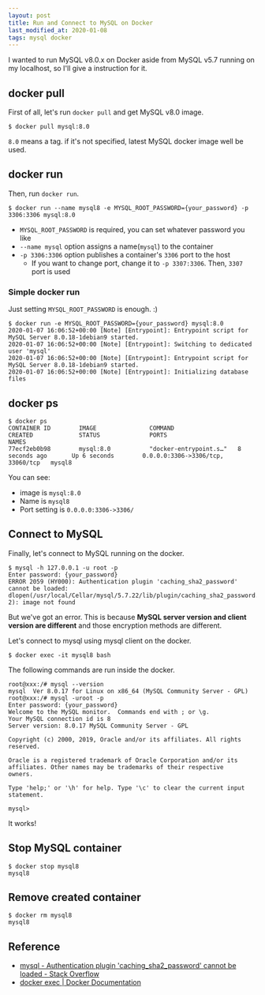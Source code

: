 ```yaml
---
layout: post
title: Run and Connect to MySQL on Docker
last_modified_at: 2020-01-08
tags: mysql docker
---
```


I wanted to run MySQL v8.0.x on Docker aside from MySQL v5.7 running on my localhost, so I'll give a instruction for it.

## docker pull

First of all, let's run `docker pull` and get MySQL v8.0 image.

```console
$ docker pull mysql:8.0
```

`8.0` means a tag. if it's not specified, latest MySQL docker image well be used.

## docker run

Then, run `docker run`.

```console
$ docker run --name mysql8 -e MYSQL_ROOT_PASSWORD={your_password} -p 3306:3306 mysql:8.0
```

- `MYSQL_ROOT_PASSWORD` is required, you can set whatever password you like
- `--name mysql` option assigns a name(`mysql`) to the container
- `-p 3306:3306` option publishes a container's `3306` port to the host
  - If you want to change port, change it to `-p 3307:3306`. Then, `3307` port is used

### Simple docker run

Just setting `MYSQL_ROOT_PASSWORD` is enough. :)

```console
$ docker run -e MYSQL_ROOT_PASSWORD={your_password} mysql:8.0
2020-01-07 16:06:52+00:00 [Note] [Entrypoint]: Entrypoint script for MySQL Server 8.0.18-1debian9 started.
2020-01-07 16:06:52+00:00 [Note] [Entrypoint]: Switching to dedicated user 'mysql'
2020-01-07 16:06:52+00:00 [Note] [Entrypoint]: Entrypoint script for MySQL Server 8.0.18-1debian9 started.
2020-01-07 16:06:52+00:00 [Note] [Entrypoint]: Initializing database files
```

## docker ps

```console
$ docker ps
CONTAINER ID        IMAGE               COMMAND                  CREATED             STATUS              PORTS                               NAMES
77ecf2eb0b98        mysql:8.0           "docker-entrypoint.s…"   8 seconds ago       Up 6 seconds        0.0.0.0:3306->3306/tcp, 33060/tcp   mysql8
```

You can see:

- image is `mysql:8.0`
- Name is `mysql8`
- Port setting is `0.0.0.0:3306->3306/`

## Connect to MySQL

Finally, let's connect to MySQL running on the docker.

```console
$ mysql -h 127.0.0.1 -u root -p
Enter password: {your_password}
ERROR 2059 (HY000): Authentication plugin 'caching_sha2_password' cannot be loaded: dlopen(/usr/local/Cellar/mysql/5.7.22/lib/plugin/caching_sha2_password.so, 2): image not found
```

But we've got an error. This is because **MySQL server version and client version are different** and those encryption methods are different.

Let's connect to mysql using mysql client on the docker.

```console
$ docker exec -it mysql8 bash
```

The following commands are run inside the docker.

```console
root@xxx:/# mysql --version
mysql  Ver 8.0.17 for Linux on x86_64 (MySQL Community Server - GPL)
root@xxx:/# mysql -uroot -p
Enter password: {your_password}
Welcome to the MySQL monitor.  Commands end with ; or \g.
Your MySQL connection id is 8
Server version: 8.0.17 MySQL Community Server - GPL

Copyright (c) 2000, 2019, Oracle and/or its affiliates. All rights reserved.

Oracle is a registered trademark of Oracle Corporation and/or its
affiliates. Other names may be trademarks of their respective
owners.

Type 'help;' or '\h' for help. Type '\c' to clear the current input statement.

mysql>
```

It works!

## Stop MySQL container

```console
$ docker stop mysql8
mysql8
```

## Remove created container

```console
$ docker rm mysql8
mysql8
```

## Reference

- [mysql - Authentication plugin 'caching_sha2_password' cannot be loaded - Stack Overflow](https://stackoverflow.com/questions/49194719/authentication-plugin-caching-sha2-password-cannot-be-loaded)
- [docker exec \| Docker Documentation](https://docs.docker.com/engine/reference/commandline/exec/)
